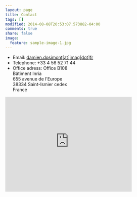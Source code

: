 ```yaml
---
layout: page
title: Contact
tags: []
modified: 2014-08-08T20:53:07.573882-04:00
comments: true
share: false
image:
  feature: sample-image-1.jpg
---
```


- Email: 
    [damien.dosimont[at]imag[dot]fr](damien.dosimont[at]imag[dot]fr)
- Telephone: 
    +33 4 56 52 71 44
- Office adress:
    Office B108  
    Bâtiment Inria  
    655 avenue de l'Europe  
    38334 Saint-Ismier cedex  
    France  
     

<iframe src="https://www.google.com/maps/embed?pb=!1m14!1m8!1m3!1d5621.147739983848!2d5.807397938471249!3d45.2159579125406!3m2!1i1024!2i768!4f13.1!3m3!1m2!1s0x0%3A0x60b3d32a7c64c8f0!2sInria+Grenoble+Rh%C3%B4ne-Alpes!5e0!3m2!1sfr!2sfr!4v1430126613768" width="400" height="300" frameborder="0" style="border:0"></iframe>
